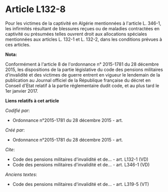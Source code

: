 # Article L132-8

Pour les victimes de la captivité en Algérie mentionnées à l'article L. 346-1, les infirmités résultant de blessures reçues
ou de maladies contractées en captivité ou présumées telles ouvrent droit aux allocations spéciales mentionnées aux articles
L. 132-1 et L. 132-2, dans les conditions prévues à ces articles.

**Nota:**

Conformément à l'article 8 de l'ordonnance n° 2015-1781 du 28 décembre 2015, les dispositions de la partie législative du
code des pensions militaires d'invalidité et des victimes de guerre entrent en vigueur le lendemain de la publication au
Journal officiel de la République française du décret en Conseil d'Etat relatif à la partie réglementaire dudit code, et au
plus tard le 1er janvier 2017.

**Liens relatifs à cet article**

_Codifié par_:

  - Ordonnance n°2015-1781 du 28 décembre 2015 - art.

_Créé par_:

  - Ordonnance n°2015-1781 du 28 décembre 2015 - art.

_Cite_:

  - Code des pensions militaires d'invalidité et de... - art. L132-1 (VD)
  - Code des pensions militaires d'invalidité et de... - art. L346-1 (VD)

_Anciens textes_:

  - Code des pensions militaires d'invalidité et de... - art. L319-5 (VT)
